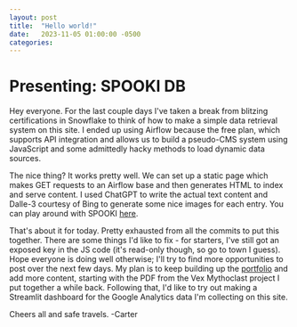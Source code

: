 ```yaml
---
layout: post
title:  "Hello world!"
date:   2023-11-05 01:00:00 -0500
categories:
---
```


# Presenting: SPOOKI DB

Hey everyone. For the last couple days I've taken a break from blitzing certifications in Snowflake to think of how to make a simple data retrieval system on this site. I ended up using Airflow because the free plan, which supports API integration and allows us to build a pseudo-CMS system using JavaScript and some admittedly hacky methods to load dynamic data sources.

The nice thing? It works pretty well. We can set up a static page which makes GET requests to an Airflow base and then generates HTML to index and serve content. I used ChatGPT to write the actual text content and Dalle-3 courtesy of Bing to generate some nice images for each entry. You can play around with SPOOKI [here](/spooki).

That's about it for today. Pretty exhausted from all the commits to put this together. There are some things I'd like to fix - for starters, I've still got an exposed key in the JS code (it's read-only though, so go to town I guess). Hope everyone is doing well otherwise; I'll try to find more opportunities to post over the next few days. My plan is to keep building up the [portfolio](/projects) and add more content, starting with the PDF from the Vex Mythoclast project I put together a while back. Following that, I'd like to try out making a Streamlit dashboard for the Google Analytics data I'm collecting on this site.

Cheers all and safe travels.
-Carter
